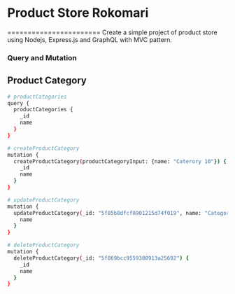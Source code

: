 # Product Store Rokomari

=======================
Create a simple project of product store using Nodejs, Express.js and GraphQL with MVC pattern.

### Query and Mutation

## Product Category

```bash
# productCategories
query {
  productCategories {
    _id
    name
  }
}

# createProductCategory
mutation {
  createProductCategory(productCategoryInput: {name: "Caterory 10"}) {
    _id
    name
  }
}

# updateProductCategory
mutation {
  updateProductCategory(_id: "5f85b8dfcf8901215d74f019", name: "Category 2") {
    name
  }
}

# deleteProductCategory
mutation {
  deleteProductCategory(_id: "5f869bcc9559380913a25692") {
    _id
    name
  }
}
```
